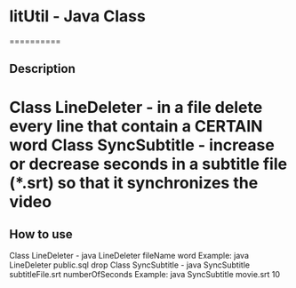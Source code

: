 # litUtil - Java Class
==========
## Description
Class LineDeleter - in a file delete every line that contain a CERTAIN word
Class SyncSubtitle - increase or decrease seconds in a subtitle file (*.srt) so that it synchronizes the video
==========
## How to use
Class LineDeleter - java LineDeleter fileName word
  Example: java LineDeleter public.sql drop
Class SyncSubtitle - java SyncSubtitle subtitleFile.srt numberOfSeconds
  Example: java SyncSubtitle movie.srt 10